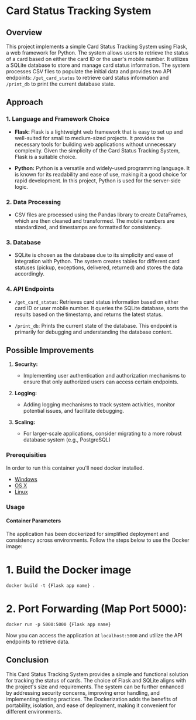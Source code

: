 # Card Status Tracking System

## Overview

This project implements a simple Card Status Tracking System using Flask, a web framework for Python. The system allows users to retrieve the status of a card based on either the card ID or the user's mobile number. It utilizes a SQLite database to store and manage card status information. The system processes CSV files to populate the initial data and provides two API endpoints: `/get_card_status` to retrieve card status information and `/print_db` to print the current database state.

## Approach

### 1. Language and Framework Choice

- **Flask:** Flask is a lightweight web framework that is easy to set up and well-suited for small to medium-sized projects. It provides the necessary tools for building web applications without unnecessary complexity. Given the simplicity of the Card Status Tracking System, Flask is a suitable choice.

- **Python:** Python is a versatile and widely-used programming language. It is known for its readability and ease of use, making it a good choice for rapid development. In this project, Python is used for the server-side logic.

### 2. Data Processing

- CSV files are processed using the Pandas library to create DataFrames, which are then cleaned and transformed. The mobile numbers are standardized, and timestamps are formatted for consistency.

### 3. Database

- SQLite is chosen as the database due to its simplicity and ease of integration with Python. The system creates tables for different card statuses (pickup, exceptions, delivered, returned) and stores the data accordingly.

### 4. API Endpoints

- `/get_card_status`: Retrieves card status information based on either card ID or user mobile number. It queries the SQLite database, sorts the results based on the timestamp, and returns the latest status.

- `/print_db`: Prints the current state of the database. This endpoint is primarily for debugging and understanding the database content.

## Possible Improvements

1. **Security:**
    - Implementing user authentication and authorization mechanisms to ensure that only authorized users can access certain endpoints.

2. **Logging:**
    - Adding logging mechanisms to track system activities, monitor potential issues, and facilitate debugging.

3. **Scaling:**
    - For larger-scale applications, consider migrating to a more robust database system (e.g., PostgreSQL)

### Prerequisities


In order to run this container you'll need docker installed.

* [Windows](https://docs.docker.com/windows/started)
* [OS X](https://docs.docker.com/mac/started/)
* [Linux](https://docs.docker.com/linux/started/)

### Usage

#### Container Parameters

The application has been dockerized for simplified deployment and consistency across environments. Follow the steps below to use the Docker image:

# 1. Build the Docker image
```shell
docker build -t {Flask app name} .
```
# 2. Port Forwarding (Map Port 5000):
```shell
docker run -p 5000:5000 {Flask app name}
```
Now you can access the application at `localhost:5000` and utilize the API endpoints to retrieve data.

## Conclusion

This Card Status Tracking System provides a simple and functional solution for tracking the status of cards. The choice of Flask and SQLite aligns with the project's size and requirements. The system can be further enhanced by addressing security concerns, improving error handling, and implementing testing practices. The Dockerization adds the benefits of portability, isolation, and ease of deployment, making it convenient for different environments.
